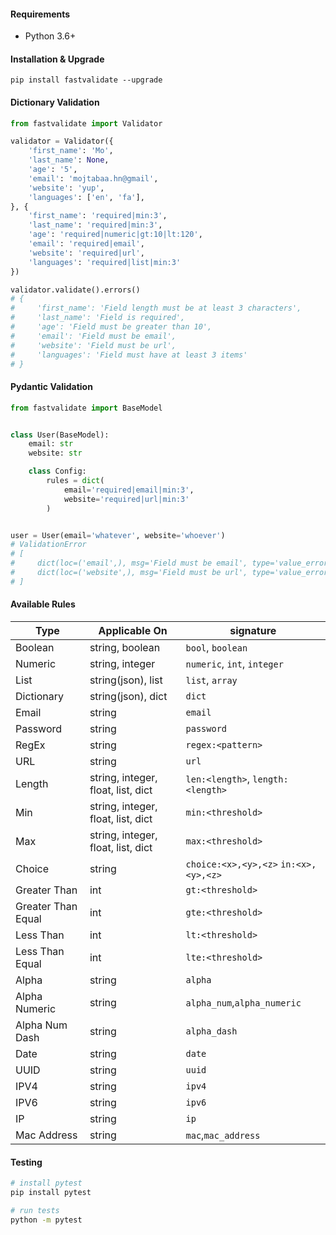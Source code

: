 #### Requirements

- Python 3.6+

#### Installation & Upgrade

```shell
pip install fastvalidate --upgrade
```

#### Dictionary Validation

```python
from fastvalidate import Validator

validator = Validator({
    'first_name': 'Mo',
    'last_name': None,
    'age': '5',
    'email': 'mojtabaa.hn@gmail',
    'website': 'yup',
    'languages': ['en', 'fa'],
}, {
    'first_name': 'required|min:3',
    'last_name': 'required|min:3',
    'age': 'required|numeric|gt:10|lt:120',
    'email': 'required|email',
    'website': 'required|url',
    'languages': 'required|list|min:3'
})

validator.validate().errors()
# {
#     'first_name': 'Field length must be at least 3 characters',
#     'last_name': 'Field is required',
#     'age': 'Field must be greater than 10',
#     'email': 'Field must be email',
#     'website': 'Field must be url',
#     'languages': 'Field must have at least 3 items'
# }
```

#### Pydantic Validation

```python
from fastvalidate import BaseModel


class User(BaseModel):
    email: str
    website: str

    class Config:
        rules = dict(
            email='required|email|min:3',
            website='required|url|min:3'
        )


user = User(email='whatever', website='whoever')
# ValidationError
# [
#     dict(loc=('email',), msg='Field must be email', type='value_error'),
#     dict(loc=('website',), msg='Field must be url', type='value_error')
# ]

```

#### Available Rules

| Type               | Applicable              On         | signature                                        |
| ----               | ----                               | ----                                             |
| Boolean            | string, boolean                    | `bool`, `boolean`                                |
| Numeric            | string, integer                    | `numeric`, `int`, `integer`                      |
| List               | string(json), list                 | `list`, `array`                                  |
| Dictionary         | string(json), dict                 | `dict`                                           |
| Email              | string                             | `email`                                          |
| Password           | string                             | `password`                                       |
| RegEx              | string                             | `regex:<pattern>`                                |
| URL                | string                             | `url`                                            |
| Length             | string, integer, float, list, dict | `len:<length>`, `length:<length>`                |
| Min                | string, integer, float, list, dict | `min:<threshold>`                                |
| Max                | string, integer, float, list, dict | `max:<threshold>`                                |
| Choice             | string                             | `choice:<x>,<y>,<z>` `in:<x>,<y>,<z>`            |
| Greater Than       | int                                | `gt:<threshold>`                                 |
| Greater Than Equal | int                                | `gte:<threshold>`                                |
| Less Than          | int                                | `lt:<threshold>`                                 |
| Less Than Equal    | int                                | `lte:<threshold>`                                |
| Alpha              | string                             | `alpha`                                          |
| Alpha Numeric      | string                             | `alpha_num`,`alpha_numeric`                      |
| Alpha Num Dash     | string                             | `alpha_dash`                                     |
| Date               | string                             | `date`                                           |
| UUID               | string                             | `uuid`                                           |
| IPV4               | string                             | `ipv4`                                           |
| IPV6               | string                             | `ipv6`                                           |
| IP                 | string                             | `ip`                                             |
| Mac Address        | string                             | `mac`,`mac_address`                              |

#### Testing

```bash
# install pytest
pip install pytest

# run tests
python -m pytest
```